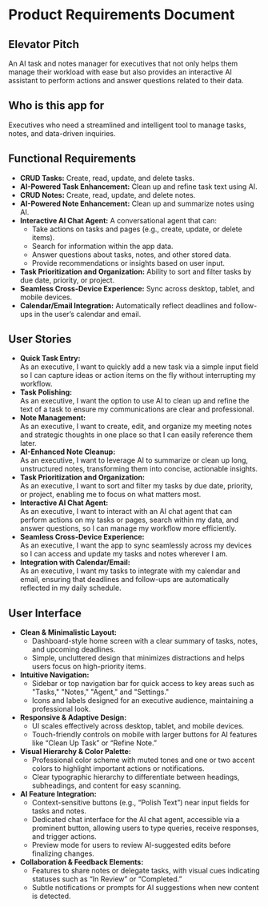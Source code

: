 # Product Requirements Document

## Elevator Pitch
An AI task and notes manager for executives that not only helps them manage their workload with ease but also provides an interactive AI assistant to perform actions and answer questions related to their data.

## Who is this app for
Executives who need a streamlined and intelligent tool to manage tasks, notes, and data-driven inquiries.

## Functional Requirements
- **CRUD Tasks:** Create, read, update, and delete tasks.
- **AI-Powered Task Enhancement:** Clean up and refine task text using AI.
- **CRUD Notes:** Create, read, update, and delete notes.
- **AI-Powered Note Enhancement:** Clean up and summarize notes using AI.
- **Interactive AI Chat Agent:** A conversational agent that can:
  - Take actions on tasks and pages (e.g., create, update, or delete items).
  - Search for information within the app data.
  - Answer questions about tasks, notes, and other stored data.
  - Provide recommendations or insights based on user input.
- **Task Prioritization and Organization:** Ability to sort and filter tasks by due date, priority, or project.
- **Seamless Cross-Device Experience:** Sync across desktop, tablet, and mobile devices.
- **Calendar/Email Integration:** Automatically reflect deadlines and follow-ups in the user’s calendar and email.

## User Stories
- **Quick Task Entry:**  
  As an executive, I want to quickly add a new task via a simple input field so I can capture ideas or action items on the fly without interrupting my workflow.
- **Task Polishing:**  
  As an executive, I want the option to use AI to clean up and refine the text of a task to ensure my communications are clear and professional.
- **Note Management:**  
  As an executive, I want to create, edit, and organize my meeting notes and strategic thoughts in one place so that I can easily reference them later.
- **AI-Enhanced Note Cleanup:**  
  As an executive, I want to leverage AI to summarize or clean up long, unstructured notes, transforming them into concise, actionable insights.
- **Task Prioritization and Organization:**  
  As an executive, I want to sort and filter my tasks by due date, priority, or project, enabling me to focus on what matters most.
- **Interactive AI Chat Agent:**  
  As an executive, I want to interact with an AI chat agent that can perform actions on my tasks or pages, search within my data, and answer questions, so I can manage my workflow more efficiently.
- **Seamless Cross-Device Experience:**  
  As an executive, I want the app to sync seamlessly across my devices so I can access and update my tasks and notes wherever I am.
- **Integration with Calendar/Email:**  
  As an executive, I want my tasks to integrate with my calendar and email, ensuring that deadlines and follow-ups are automatically reflected in my daily schedule.

## User Interface
- **Clean & Minimalistic Layout:**  
  - Dashboard-style home screen with a clear summary of tasks, notes, and upcoming deadlines.
  - Simple, uncluttered design that minimizes distractions and helps users focus on high-priority items.
- **Intuitive Navigation:**  
  - Sidebar or top navigation bar for quick access to key areas such as "Tasks," "Notes," "Agent," and "Settings."
  - Icons and labels designed for an executive audience, maintaining a professional look.
- **Responsive & Adaptive Design:**  
  - UI scales effectively across desktop, tablet, and mobile devices.
  - Touch-friendly controls on mobile with larger buttons for AI features like “Clean Up Task” or “Refine Note.”
- **Visual Hierarchy & Color Palette:**  
  - Professional color scheme with muted tones and one or two accent colors to highlight important actions or notifications.
  - Clear typographic hierarchy to differentiate between headings, subheadings, and content for easy scanning.
- **AI Feature Integration:**  
  - Context-sensitive buttons (e.g., “Polish Text”) near input fields for tasks and notes.
  - Dedicated chat interface for the AI chat agent, accessible via a prominent button, allowing users to type queries, receive responses, and trigger actions.
  - Preview mode for users to review AI-suggested edits before finalizing changes.
- **Collaboration & Feedback Elements:**  
  - Features to share notes or delegate tasks, with visual cues indicating statuses such as “In Review” or “Completed.”
  - Subtle notifications or prompts for AI suggestions when new content is detected.

